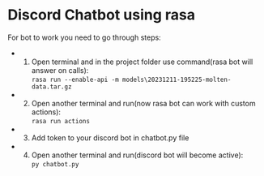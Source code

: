 # Discord Chatbot using rasa

For bot to work you need to go through steps:

-   1. Open terminal and in the project folder use command(rasa bot will answer on calls):  
        ```rasa run --enable-api -m models\20231211-195225-molten-data.tar.gz```
-   2. Open another terminal and run(now rasa bot can work with custom actions):  
        ```rasa run actions```
-    3. Add token to your discord bot in chatbot.py file  
-    4. Open another terminal and run(discord bot will become active):  
        ```py chatbot.py```